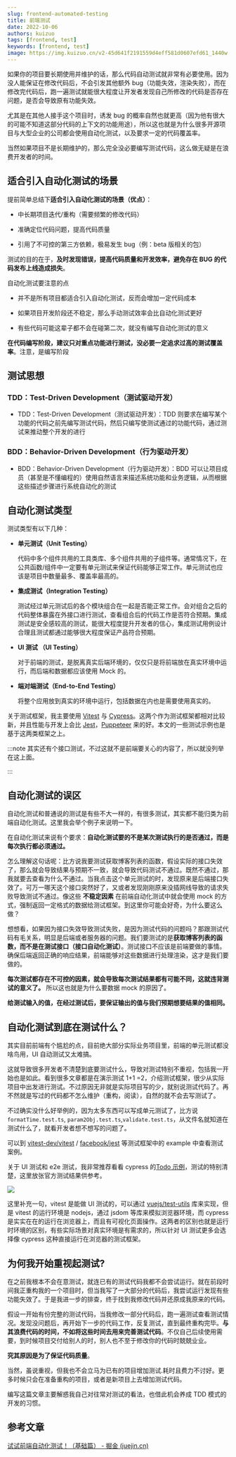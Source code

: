 ```yaml
---
slug: frontend-automated-testing
title: 前端测试
date: 2022-10-06
authors: kuizuo
tags: [frontend, test]
keywords: [frontend, test]
image: https://img.kuizuo.cn/v2-45d641f2191559d4eff581d0607efd61_1440w.jpg
---
```


如果你的项目要长期使用并维护的话，那么代码自动测试就非常有必要使用。因为没人能保证在修改代码后，不会引发其他额外 bug（功能失效，渲染失败），而在修改完代码后，跑一遍测试就能很大程度让开发者发现自己所修改的代码是否存在问题，是否会导致原有功能失效。

尤其是在其他人接手这个项目时，诱发 bug 的概率自然也就更高（因为他有很大的可能不知道这部分代码的上下文的功能用途），所以这也就是为什么很多开源项目与大型企业的公司都会使用自动化测试，以及要求一定的代码覆盖率。

当然如果项目不是长期维护的，那么完全没必要编写测试代码，这么做无疑是在浪费开发者的时间。

<!-- truncate -->

## 适合引入自动化测试的场景

提前简单总结下**适合引入自动化测试的场景（优点）**：

- 中长期项目迭代/重构（需要频繁的修改代码）

- 准确定位代码问题，提高代码质量

- 引用了不可控的第三方依赖，极易发生 bug（例：beta 版相关的包）

测试的目的在于，**及时发现错误，提高代码质量和开发效率，避免存在 BUG 的代码发布上线造成损失**。

自动化测试要注意的点

- 并不是所有项目都适合引入自动化测试，反而会增加一定代码成本

- 如果项目开发阶段还不稳定，那么手动测试效率会比自动化测试更好

- 有些代码可能这辈子都不会在碰第二次，就没有编写自动化测试的意义

**在代码编写阶段，建议只对重点功能进行测试，没必要一定追求过高的测试覆盖率**。注意，是编写阶段

## 测试思想

### TDD：Test-Driven Development（测试驱动开发）

- TDD：Test-Driven Development（测试驱动开发）：TDD 则要求在编写某个功能的代码之前先编写测试代码，然后只编写使测试通过的功能代码，通过测试来推动整个开发的进行

### BDD：Behavior-Driven Development（行为驱动开发）

- BDD：Behavior-Driven Development（行为驱动开发）：BDD 可以让项目成员（甚至是不懂编程的）使用自然语言来描述系统功能和业务逻辑，从而根据这些描述步骤进行系统自动化的测试

## 自动化测试类型

测试类型有以下几种：

- **单元测试（Unit Testing）**

  代码中多个组件共用的工具类库、多个组件共用的子组件等。通常情况下，在公共函数/组件中一定要有单元测试来保证代码能够正常工作。单元测试也应该是项目中数量最多、覆盖率最高的。

- **集成测试（Integration Testing）**

  测试经过单元测试后的各个模块组合在一起是否能正常工作。会对组合之后的代码整体暴露在外接口进行测试，查看组合后的代码工作是否符合预期。集成测试是安全感较高的测试，能很大程度提升开发者的信心，集成测试用例设计合理且测试都通过能够很大程度保证产品符合预期。

- **UI 测试 （UI Testing）**

  对于前端的测试，是脱离真实后端环境的，仅仅只是将前端放在真实环境中运行，而后端和数据都应该使用 Mock 的。

- **端对端测试（End-to-End Testing）**

  将整个应用放到真实的环境中运行，包括数据在内也是需要使用真实的。

关于测试框架，我主要使用 [Vitest](https://vitest.dev/) 与 [Cypress](https://cypress.io/)。这两个作为测试框架都相对比较新，并且性能与开发上会比 [Jest](https://jestjs.io/)，[Puppeteer](https://pptr.dev/) 来的好。本文的一些测试示例也是基于这两类框架之上。

:::note 其实还有个接口测试，不过这就不是前端要关心的内容了，所以就没列举在这上面。

:::

## 自动化测试的误区

自动化测试和普通说的测试是有些不大一样的，有很多测试，其实都不能归类为前端自动化测试。这里我会举个例子来说明一下。

在自动化测试来说有个要求：**自动化测试要的不是某次测试执行的是否通过，而是每次执行都必须通过。**

怎么理解这句话呢：比方说我要测试获取博客列表的函数，假设实际的接口失效了，那么就会导致结果与预期不一致，就会导致代码测试不通过。既然不通过，那我就要去查看为什么不通过。当我点击这个单元测试的时，发现原来是后端接口失效了。可万一哪天这个接口突然好了，又或者发现刚刚原来没插网线导致的请求失败导致测试不通过。像这些 **不稳定因素** 在前端自动化测试中就会使用 mock 的方式，强制返回一定格式的数据给测试框架。到这里你可能会好奇，为什么要这么做？

想想看，如果因为接口失效导致测试失败，是因为测试代码的问题吗？那跟测试代码有毛关系，明显是后端或者服务器的问题。我们要测试的是**获取博客列表的函数，而不是在测试接口（接口自动化测试）**。测试接口不应该是前端要做的事情。确保后端返回正确的响应结果，前端能够对这些数据进行处理渲染，这才是我们要做的。

**每次测试都存在不可控的因素，就会导致每次测试结果都有可能不同，这就违背测试的意义了。** 所以这也就是为什么要数据 mock 的原因了。

**给测试输入的值，在经过测试后，要保证输出的值与我们预期想要结果的值相同。**

## 自动化测试到底在测试什么？

其实目前前端有个尴尬的点，目前绝大部分实际业务项目里，前端的单元测试都没啥鸟用，UI 自动测试又太难搞。

这就导致很多开发者不清楚到底要测试什么，导致对测试特别不重视，包括我一开始也是如此。看到很多文章都是在演示测试 1+1 =2，介绍测试框架，很少从实际项目中出发进行测试。不过原因无非就是实际项目写的少，就别说测试代码了。再不然就是写过的代码都不怎么维护（重构，阅读），自然的就不会去写测试了。

不过确实没什么好举例的，因为太多东西可以写成单元测试了，比方说`formatTime.test.ts`, `param2Obj.test.ts`,`validate.test.ts`，从文件名就知道在测试什么了，就看开发者想不想写的问题了。

可以到 [vitest-dev/vitest](https://github.com/vitest-dev/vitest 'vitest-dev/vitest') / [facebook/jest](https://github.com/facebook/jest) 等测试框架中的 example 中查看测试案例。

关于 UI 测试和 e2e 测试，我非常推荐看看 cypress 的[Todo 示例](https://example.cypress.io/todo 'Todo示例')，测试的特别清楚，这里放张官方测试结果供参考。

![](https://img.kuizuo.cn/a_B5FPFfJI.png)

这里补充一句，vitest 是能做 UI 测试的，可以通过 [vuejs/test-utils](https://github.com/vuejs/test-utils 'vuejs/test-utils') 库来实现，但是 vitest 的运行环境是 nodejs，通过 jsdom 等库来模拟浏览器环境，而 cypress 是实实在在的运行在浏览器上，而且有可视化页面操作。这两者的区别也就是运行时环境的区别，有些实际场景对真实环境是有需求的，所以针对 UI 测试更多会选择像 cypress 这种直接运行在浏览器的测试框架。

## 为何我开始重视起测试?

在之前我根本不会在意测试，就连已有的测试代码我都不会尝试运行。就在前段时间我正重构我的一个项目时，但当我写了一大部分的代码后，我尝试运行发现有些功能失效了。于是我进一步的排查，终于找到我修改代码并还原成我原来的代码。

假设一开始有份完整的测试代码，当我修改一部分代码后，跑一遍测试查看测试情况。发现没问题后，再开始下一步的代码工作，反复测试，直到最终重构完毕。**与其浪费代码的时间，不如将这些时间去用来完善测试代码**。不仅自己后续使用需要，到时候项目交付给别人的时，别人也不至于修改你的代码时兢兢业业。

**究其原因是为了保证代码质量**。

当然，虽说重视，但我也不会立马为已有的项目增加测试.耗时且费力不讨好。更多时候只会在准备重构的项目，或者是新项目上去增加测试代码。

编写这篇文章主要解惑我自己对往常对测试的看法，也借此机会养成 TDD 模式的开发的习惯。

## 参考文章

[试试前端自动化测试！（基础篇） - 掘金 (juejin.cn)](https://juejin.cn/post/6844904194600599560)
